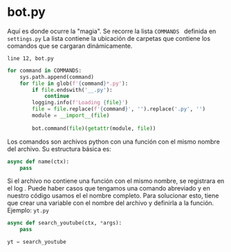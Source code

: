 # bot.py

Aquí es donde ocurre la "magia". Se recorre la lista  `COMMANDS ` definida en `settings.py`
La lista contiene la ubicación de carpetas que contiene los comandos que se cargaran dinámicamente.<br>

`line 12, bot.py`
```python
for command in COMMANDS:
    sys.path.append(command)
    for file in glob(f'{command}*.py'):
        if file.endswith('__.py'):
            continue
        logging.info(f'Loading {file}')
        file = file.replace(f'{command}', '').replace('.py', '')
        module = __import__(file)
        
        bot.command(file)(getattr(module, file))
```

Los comandos son archivos python con una función con el mismo nombre del archivo. Su estructura básica es:
```python
async def name(ctx):
    pass
```

Si el archivo no contiene una función con el mismo nombre, se registrara en el log
. Puede haber casos que tengamos una comando abreviado y en nuestro código usamos el el
 nombre completo. Para solucionar esto, tiene que crear una variable con el nombre del archivo y definirla a la función.
 <br>
Ejemplo: `yt.py`
```python
async def search_youtube(ctx, *args):
    pass

yt = search_youtube
```
